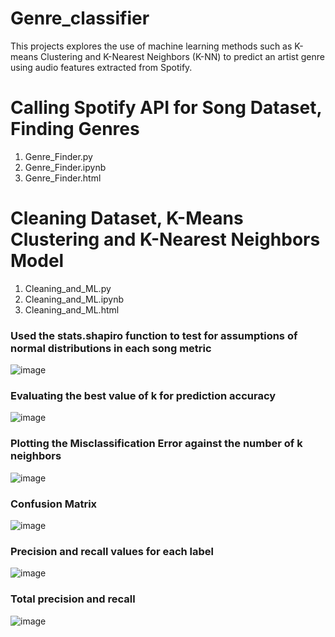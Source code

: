 # Genre_classifier

This projects explores the use of machine learning methods such as K-means Clustering and K-Nearest Neighbors (K-NN) to predict an artist genre using audio features extracted from Spotify. 

# Calling Spotify API for Song Dataset, Finding Genres
1. Genre_Finder.py
2. Genre_Finder.ipynb
3. Genre_Finder.html

# Cleaning Dataset, K-Means Clustering and K-Nearest Neighbors Model
1. Cleaning_and_ML.py
2. Cleaning_and_ML.ipynb
3. Cleaning_and_ML.html

### Used the stats.shapiro function to test for assumptions of normal distributions in each song metric
![image](https://user-images.githubusercontent.com/39878880/157709501-e31897c1-0bf5-475c-b40f-8d07cd6cd7ce.png)

### Evaluating the best value of k for prediction accuracy
![image](https://user-images.githubusercontent.com/39878880/157709735-ea8ee05c-3b4e-4a8f-be05-cb5435972919.png)

### Plotting the Misclassification Error against the number of k neighbors
![image](https://user-images.githubusercontent.com/39878880/157709788-5e31b44a-df51-49e5-b8b3-298e049b1f60.png)

### Confusion Matrix
![image](https://user-images.githubusercontent.com/39878880/157710069-a8461304-0458-457e-a672-139f6954131a.png)

### Precision and recall values for each label
![image](https://user-images.githubusercontent.com/39878880/157710118-fb2c4982-c62e-4085-900d-7f2b11e438c7.png)

### Total precision and recall
![image](https://user-images.githubusercontent.com/39878880/157710193-00e7fe6e-6544-4fe0-a0be-f9ce9e73e056.png)

